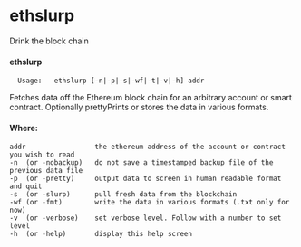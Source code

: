 # ethslurp
Drink the block chain

#### ethslurp

      Usage:   ethslurp [-n|-p|-s|-wf|-t|-v|-h] addr

Fetches data off the Ethereum block chain for an arbitrary account or smart contract. Optionally prettyPrints or stores the data in various formats.

#### Where:

  	addr                 the ethereum address of the account or contract you wish to read
  	-n  (or -nobackup)   do not save a timestamped backup file of the previous data file
  	-p  (or -pretty)     output data to screen in human readable format and quit
  	-s  (or -slurp)      pull fresh data from the blockchain
  	-wf (or -fmt)        write the data in various formats (.txt only for now)
  	-v  (or -verbose)    set verbose level. Follow with a number to set level
  	-h  (or -help)       display this help screen
